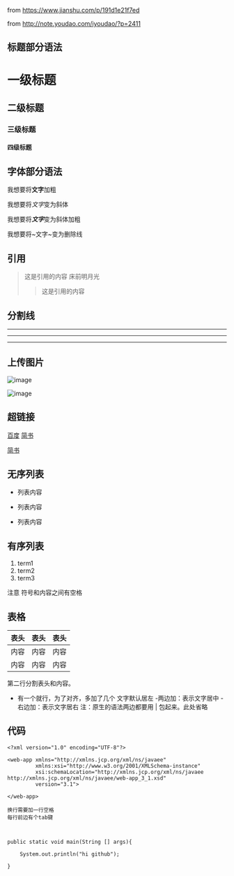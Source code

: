 
from https://www.jianshu.com/p/191d1e21f7ed

from http://note.youdao.com/iyoudao/?p=2411

## 标题部分语法

# 一级标题
## 二级标题
### 三级标题
#### 四级标题


## 字体部分语法

我想要将**文字**加粗

我想要将*文字*变为斜体

我想要将***文字***变为斜体加粗

我想要将~文字~变为删除线

## 引用
> 这是引用的内容 床前明月光
>> 这是引用的内容  

## 分割线

---------
********
----------
## 上传图片
![image](https://note.youdao.com/favicon.ico)

![image](C:/Users/YAO/Desktop/markdown5.jpg "注意这里是反斜杠")


## 超链接
[百度](www.baidu.com "百度")
[简书](http://jianshu.com)


<a href="https://www.jianshu.com/u/1f5ac0cf6a8b" target="_blank">简书</a>


## 无序列表
- 列表内容
+ 列表内容
* 列表内容

## 有序列表
1. term1
2. term2
3. term3

注意 符号和内容之间有空格



## 表格
表头|表头|表头
---|:--:|---:
内容|内容|内容
内容|内容|内容

第二行分割表头和内容。
- 有一个就行，为了对齐，多加了几个
文字默认居左
-两边加：表示文字居中
-右边加：表示文字居右
注：原生的语法两边都要用 | 包起来。此处省略

## 代码


    
    <?xml version="1.0" encoding="UTF-8"?> 
    
    <web-app xmlns="http://xmlns.jcp.org/xml/ns/javaee"
             xmlns:xsi="http://www.w3.org/2001/XMLSchema-instance"
             xsi:schemaLocation="http://xmlns.jcp.org/xml/ns/javaee http://xmlns.jcp.org/xml/ns/javaee/web-app_3_1.xsd"
             version="3.1">
             
    </web-app>
    
    换行需要加一行空格
    每行前边有个tab键



    public static void main(String [] args){

        System.out.println("hi github");

    }
